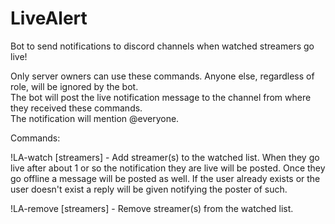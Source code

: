 # LiveAlert
Bot to send notifications to discord channels when watched streamers go live!

Only server owners can use these commands. Anyone else, regardless of role, will be ignored by the bot. <br />
The bot will post the live notification message to the channel from where they received these commands. <br />
The notification will mention @everyone. <br />

Commands:

!LA-watch [streamers] - Add streamer(s) to the watched list. When they go live after about 1 or so the notification they are live will be posted. Once they go offline a message will be posted as well. If the user already exists or the user doesn't exist a reply will be given notifying the poster of such.

!LA-remove [streamers] - Remove streamer(s) from the watched list.
